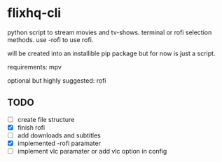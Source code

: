 # flixhq-cli
python script to stream movies and tv-shows. terminal or rofi selection methods. use -rofi to use rofi. 

will be created into an installible pip package but for now is just a script. 

requirements: mpv

optional but highly suggested: rofi

## TODO
- [ ] create file structure
- [x] finish rofi
- [ ] add downloads and subtitles
- [x] implemented -rofi paramater 
- [ ] implement vlc paramater or add vlc option in config
